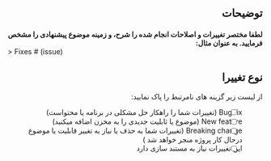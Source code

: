<h2 lang="fa" dir="rtl" align="right">

 توضیحات 

</h2>

<div dir="rtl">
<b>
لطفا مختصر تغییرات و اصلاحات انجام شده را شرح، و زمینه موضوع پیشنهادی را مشخص فرمایید. 
به عنوان مثال: 
</b> 
</div>
> Fixes # (issue)

<h2 lang="fa" dir="rtl" align="right">  نوع تغییرا</h2>

<div dir="rtl">

از لیست زیر گزینه های نامرتبط را پاک نمایید:

- [ ] Bug fix (تغییرات شما را راهکار حل مشکلی در برنامه یا محتواست)
- [ ] New feature (موضوع یا ثابلیت جدیدی را به مخزن اضافه میکنید)
- [ ] Breaking change (تغییرات شما به حذف یا نیاز به تغییر قابلیت یا موضوع درحال کار پروژه منجر خواهد شد )
- [ ] این تغییرات نیاز به مستند سازی دارد
